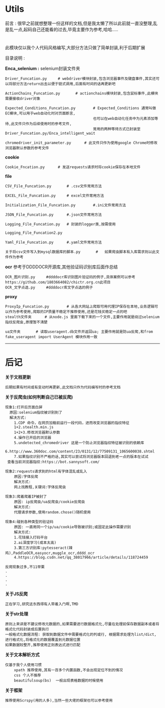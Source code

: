 # Utils
前言 : 很早之前就想整理一份这样的文档,但是我太懒了所以此前就一直没整理,乱是乱一点,起码自己还能看的过去,毕竟主要作为参考,哈哈.....
#
此模块仅以我个人代码风格编写,大部分方法只做了简单封装,利于后期扩展

目录说明 : 

**Enca_selenium :** selenium封装文件夹
	
    Driver_Funcation.py		# webdriver模块封装,包含浏览器事件及键盘事件,其实还可以将部分方法return出去以便于链式调用,后面有时间的话再更新吧
    
    ActionChains_Funcation.py		# actionchains模块封装,包含鼠标事件,此模块需要接收driver对象
    
    Expected_Conditions_Funcation.py		# Expected_Conditions 通常叫做EC模块,可以用于web自动化时对页面断言,
    										也可以在web自动化任务中为元素添加等待,此文件只作为后续使用时的参考文件,
                                			常用的两种等待方式已封装至Driver_Funcation.py/Enca_intelligent_wait
    
    chromedriver_init_parameter.py		# 此文件只作为使用google Chrome时修改浏览器默认参数的参考文件
    
**cookie**
            
   	Cookie_Fncation.py		# 发送requests请求时将cookie保存在本地文件
    
**file**
	
    CSV_File_Funcation.py		# .csv文件常用方法
    
   	EXCEL_File_Funcation.py		# excel文件常用方法
    
    Initialization_File_Funcation.py		#.ini文件常用方法
    
    JSON_File_Funcation.py		#.json文件常用方法
    
    Logging_File_Funcation.py	# 封装的logger类,按需使用
    
    Logging_File_Funcation2.py
    
    Yaml_File_Funcation.py		#.yaml文件常用方法
    
    关于将csv文件写入到mysql数据库的脚本.py		#	如果爬虫脚本有入库需求则以此文件作为参考
    
 **ocr** 参考于DDDDOCR开源库,其他验证码识别库后面作总结
 	
    OCR_图片识别.py		#ddddocr库识别图片验证码的例子,具体案例可以参考https://github.com/1803664082/chictr.org.cn此项目
    OCR_文字点选.py		#ddddocr库文字点选的例子
 
 **proxy**
 	
    ProxyIp_Funcation.py		# 从各大网站上爬取可用代理IP保存在本地,业务逻辑可以作为参考使用,爬取的IP质量不稳定不推荐使用,还是花钱买稳定一点的吧    
    stealth文件夹		# 从node.js 里面下载下来的一个文件,主要作用就是绕过selenium指纹反爬虫,原理暂不清楚
    
    ua文件夹		# 读取useragent.db文件并返回ua; 主要作用就是防ua反爬,和from fake_useragent import UserAgent 模块作用一致
    
 
---
 # 后记
 **关于文档更新**
 	
    后期如果有时间或有变动时再更新,此文档只作为代码编写时的参考文档
 **关于反爬虫(如何判断自己已被反爬)**
 		
 	 
    现象1:打开后页面白屏
      原因:selenium指纹被识别到了
      解决方式:
        1.CDP 命令，在网页加载前运行一段代码，进而改变浏览器的指纹特征
        1+2.stealth.min.js
        1+2+3.修改浏览器默认参数
        4.操作已开启的浏览器
        5.undetected_chromedriver 这是一个防止浏览器指纹特征被识别的依赖库
        6.http://www.360doc.com/content/23/0131/12/77509131_1065600038.shtml
        7.如果指纹识别不严格的话,其实可以尝试将浏览器版本回退到老一点的版本在试试
     查看当前浏览器指纹:https://bot.sannysoft.com/
     
    现象2:requests请求到的html有字体混乱或乱入
    	原因:字体反爬
   		解决方式:
        网上找教程,关键词:字体反爬虫
        
    现象3:爬着爬着IP被封了
    	原因: ip反爬虫/ua反爬虫/cookie反爬虫
    	解决方式:
        代理请求参数,使用random.chose()随机使用
        
    现象4:碰到各种类型的验证码
    	原因: 一直用同一个ip/ua/cookie导致被识别;或固定此操作需要识别
    	解决方式:
        1.花钱接入打码平台
        2.ai深度学习(成本太高)
        3.第三方识别库:pytesseract(辣鸡),PaddleOCR,easyocr,muggle_ocr,dddd_ocr
        4.https://blog.csdn.net/qq_38017966/article/details/118724459
        
    反爬现象过多,不11举栗
    .
    .
    .
    .
    
 **关于JS反爬**
 	
    正在学习,研究这东西得有人带着入门啊,TMD
 **关于str处理**
 	
    原则上来讲是不建议修改元数据的,如果需要进行数据格式化,尽量在处理前保存数据副本或者将格式化代码封装成后置执行
    一般格式化数据流程: 获取到数据文件中需要格式化的列或行, 根据需求处理为list/dict,进行格式化,将格式化的数据覆盖到元数据位置
    如果数据较整齐,推荐使用正则表达式进行匹配
 **关于文本解析方式**
    
    仅基于我个人使用习惯
    	xpath 推荐使用,其有一百多个内置函数,不会出现定位不到的情况
    	css 个人不推荐
    	beautifulsoup(bs)  一般出现表格数据的时候使用
        
  **关于框架**
  	
    推荐使用Scrspy(用的人多),当然一些大佬的框架也可以参考使用
 
 
    
 
